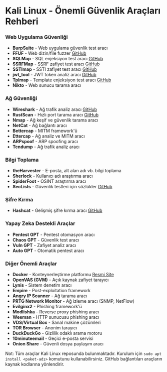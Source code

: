 # Kali Linux - Önemli Güvenlik Araçları Rehberi

### Web Uygulama Güvenliği
- **BurpSuite** - Web uygulama güvenlik test aracı
- **FFUF** - Web dizin/file fuzzer [GitHub](https://github.com/ffuf/ffuf)
- **SQLMap** - SQL enjeksiyon test aracı [GitHub](https://github.com/sqlmapproject/sqlmap)
- **SSRFMap** - SSRF zafiyet test aracı [GitHub](https://github.com/swisskyrepo/SSRFmap)
- **SSTImap** - SSTI zafiyet test aracı [GitHub](https://github.com/vladko312/SSTImap)
- **jwt_tool** - JWT token analiz aracı [GitHub](https://github.com/ticarpi/jwt_tool)
- **Tplmap** - Template enjeksiyon test aracı [GitHub](https://github.com/epinna/tplmap)
- **Nikto** - Web sunucu tarama aracı

### Ağ Güvenliği
- **Wireshark** - Ağ trafik analiz aracı [GitHub](https://github.com/wireshark/wireshark)
- **RustScan** - Hızlı port tarama aracı [GitHub](https://github.com/bee-san/RustScan)
- **Nmap** - Ağ keşif ve güvenlik tarama aracı
- **NetCat** - Ağ bağlantı aracı
- **Bettercap** - MITM framework'ü
- **Ettercap** - Ağ analiz ve MITM aracı
- **ARPspoof** - ARP spoofing aracı
- **Tcndump** - Ağ trafik analiz aracı

### Bilgi Toplama
- **theHarvester** - E-posta, alt alan adı vb. bilgi toplama
- **Sherlock** - Kullanıcı adı araştırma aracı
- **SpiderFoot** - OSINT araştırma aracı
- **SecLists** - Güvenlik testleri için sözlükler [GitHub](https://github.com/danielmiessler/SecLists)

### Şifre Kırma
- **Hashcat** - Gelişmiş şifre kırma aracı [GitHub](https://github.com/hashcat/hashcat)

### Yapay Zeka Destekli Araçlar
- **Pentest GPT** - Pentest otomasyon aracı
- **Chaos GPT** - Güvenlik test aracı
- **Vuln GPT** - Zafiyet analiz aracı
- **Auto GPT** - Otomatik pentest aracı

### Diğer Önemli Araçlar
- **Docker** - Konteynerleştirme platformu [Resmi Site](https://www.docker.com)
- **OpenVAS (GVM)** - Açık kaynak zafiyet tarayıcı
- **Lynis** - Sistem denetim aracı
- **Empire** - Post-exploitation framework
- **Angry IP Scanner** - Ağ tarama aracı
- **PRTG Network Monitor** - Ağ izleme aracı (SNMP, NetFlow)
- **Evilginx2** - Phishing framework'ü
- **Modlishka** - Reverse proxy phishing aracı
- **Weeman** - HTTP sunucusu phishing aracı
- **VDS/Virtual Box** - Sanal makine çözümleri
- **TOR Browser** - Anonim tarayıcı
- **DuckDuckGo** - Gizlilik odaklı arama motoru
- **10minuteemail** - Geçici e-posta servisi
- **Onion Share** - Güvenli dosya paylaşım aracı

Not: Tüm araçlar Kali Linux reposunda bulunmaktadır. Kurulum için `sudo apt install <paket-adı>` komutunu kullanabilirsiniz. GitHub bağlantıları araçların kaynak kodlarına yönlendirir.